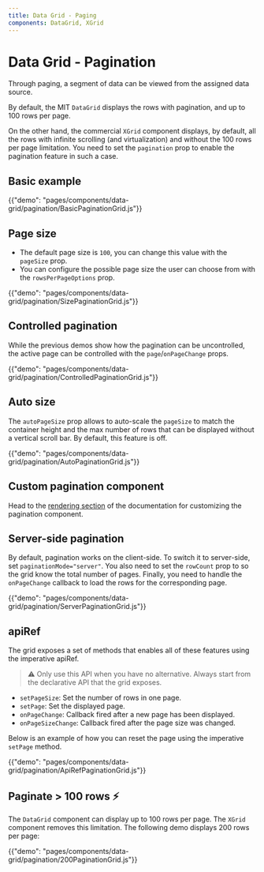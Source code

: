 ```yaml
---
title: Data Grid - Paging
components: DataGrid, XGrid
---
```


# Data Grid - Pagination

<p class="description">Through paging, a segment of data can be viewed from the assigned data source.</p>

By default, the MIT `DataGrid` displays the rows with pagination, and up to 100 rows per page.

On the other hand, the commercial `XGrid` component displays, by default, all the rows with infinite scrolling (and virtualization) and without the 100 rows per page limitation. You need to set the `pagination` prop to enable the pagination feature in such a case.

## Basic example

{{"demo": "pages/components/data-grid/pagination/BasicPaginationGrid.js"}}

## Page size

- The default page size is `100`, you can change this value with the `pageSize` prop.
- You can configure the possible page size the user can choose from with the `rowsPerPageOptions` prop.

{{"demo": "pages/components/data-grid/pagination/SizePaginationGrid.js"}}

## Controlled pagination

While the previous demos show how the pagination can be uncontrolled, the active page can be controlled with the `page`/`onPageChange` props.

{{"demo": "pages/components/data-grid/pagination/ControlledPaginationGrid.js"}}

## Auto size

The `autoPageSize` prop allows to auto-scale the `pageSize` to match the container height and the max number of rows that can be displayed without a vertical scroll bar.
By default, this feature is off.

{{"demo": "pages/components/data-grid/pagination/AutoPaginationGrid.js"}}

## Custom pagination component

Head to the [rendering section](/components/data-grid/rendering/#pagination) of the documentation for customizing the pagination component.

## Server-side pagination

By default, pagination works on the client-side.
To switch it to server-side, set `paginationMode="server"`.
You also need to set the `rowCount` prop to so the grid know the total number of pages.
Finally, you need to handle the `onPageChange` callback to load the rows for the corresponding page.

{{"demo": "pages/components/data-grid/pagination/ServerPaginationGrid.js"}}

## apiRef

The grid exposes a set of methods that enables all of these features using the imperative apiRef.

> ⚠️ Only use this API when you have no alternative. Always start from the declarative API that the grid exposes.

- `setPageSize`: Set the number of rows in one page.
- `setPage`: Set the displayed page.
- `onPageChange`: Callback fired after a new page has been displayed.
- `onPageSizeChange`: Callback fired after the page size was changed.

Below is an example of how you can reset the page using the imperative `setPage` method.

{{"demo": "pages/components/data-grid/pagination/ApiRefPaginationGrid.js"}}

## Paginate > 100 rows <span role="img" title="Enterprise">⚡️</span>

The `DataGrid` component can display up to 100 rows per page.
The `XGrid` component removes this limitation.
The following demo displays 200 rows per page:

{{"demo": "pages/components/data-grid/pagination/200PaginationGrid.js"}}
